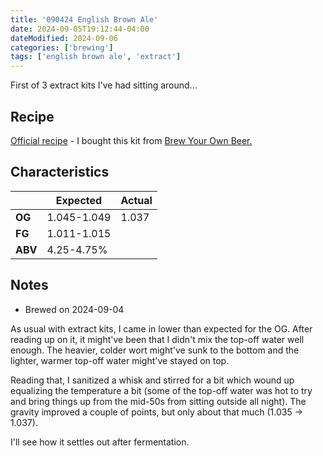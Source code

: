 ```yaml
---
title: '090424 English Brown Ale'
date: 2024-09-05T19:12:44-04:00
dateModified: 2024-09-06
categories: ['brewing']
tags: ['english brown ale', 'extract']
---
```


First of 3 extract kits I've had sitting around...

<!--more-->

## Recipe

[Official recipe](https://www.brewersbestkits.com/assets/PDF/5gallonRecipes/1016_EnglishBrownAle_Recipe.pdf) - I bought this kit from [Brew Your Own Beer.](https://brewyourownbeerhavertown.com/)

## Characteristics
| | Expected | Actual |
|---|---|---|
|**OG**|1.045-1.049|1.037|
|**FG**|1.011-1.015||
|**ABV**|4.25-4.75%||

## Notes
- Brewed on 2024-09-04

As usual with extract kits, I came in lower than expected for the OG. After reading up on it, it might've been that I didn't mix the top-off water well enough. The heavier, colder wort might've sunk to the bottom and the lighter, warmer top-off water might've stayed on top.

Reading that, I sanitized a whisk and stirred for a bit which wound up equalizing the temperature a bit (some of the top-off water was hot to try and bring things up from the mid-50s from sitting outside all night). The gravity improved a couple of points, but only about that much (1.035 -> 1.037).

I'll see how it settles out after fermentation. 


